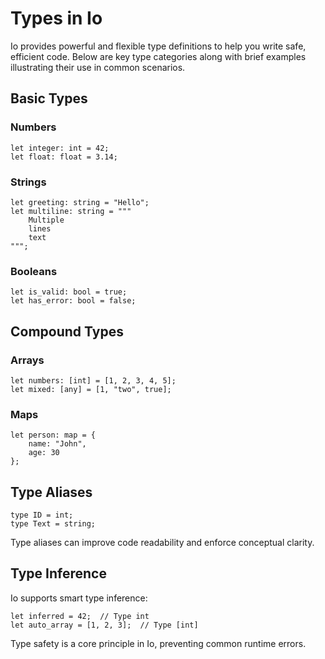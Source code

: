 # Types in Io

Io provides powerful and flexible type definitions to help you write safe, efficient code. Below are key type categories along with brief examples illustrating their use in common scenarios.

## Basic Types

### Numbers
```io
let integer: int = 42;
let float: float = 3.14;
```

### Strings
```io
let greeting: string = "Hello";
let multiline: string = """
    Multiple
    lines
    text
""";
```

### Booleans
```io
let is_valid: bool = true;
let has_error: bool = false;
```

## Compound Types

### Arrays
```io
let numbers: [int] = [1, 2, 3, 4, 5];
let mixed: [any] = [1, "two", true];
```

### Maps
```io
let person: map = {
    name: "John",
    age: 30
};
```

## Type Aliases
```io
type ID = int;
type Text = string;
```
Type aliases can improve code readability and enforce conceptual clarity.

## Type Inference
Io supports smart type inference:

```io
let inferred = 42;  // Type int
let auto_array = [1, 2, 3];  // Type [int]
```

Type safety is a core principle in Io, preventing common runtime errors.
